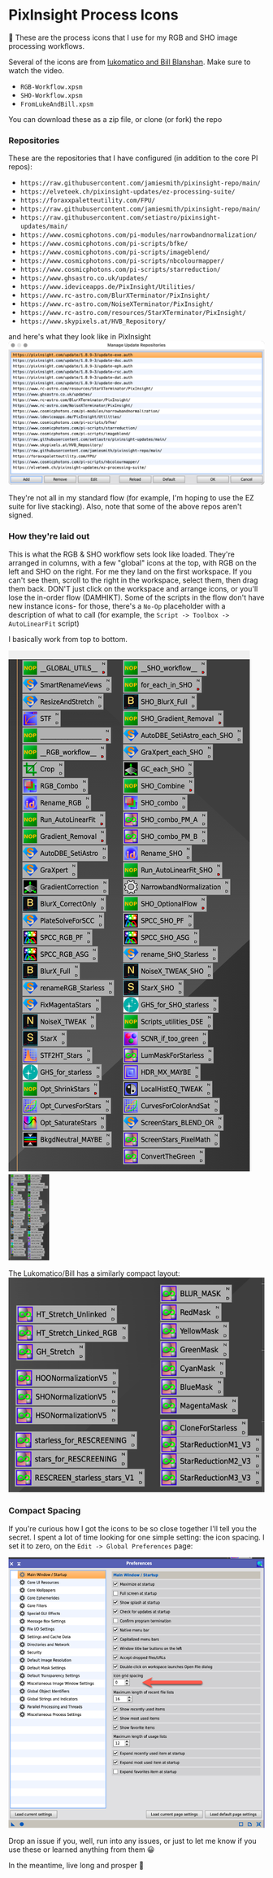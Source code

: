 # PixInsight Process Icons

:wave: These are the process icons that I use for my RGB and SHO image processing workflows.

Several of the icons are from [lukomatico and Bill
Blanshan](https://www.youtube.com/watch?v=SQmFFkF6XhM). Make sure to
watch the video.

- `RGB-Workflow.xpsm`
- `SHO-Workflow.xpsm`
- `FromLukeAndBill.xpsm`

You can download these as a zip file, or clone (or fork) the repo

### Repositories
These are the repositories that I have configured (in addition to the core PI repos):

- `https://raw.githubusercontent.com/jamiesmith/pixinsight-repo/main/`
- `https://elveteek.ch/pixinsight-updates/ez-processing-suite/`
- `https://foraxxpaletteutility.com/FPU/`
- `https://raw.githubusercontent.com/jamiesmith/pixinsight-repo/main/`
- `https://raw.githubusercontent.com/setiastro/pixinsight-updates/main/`
- `https://www.cosmicphotons.com/pi-modules/narrowbandnormalization/`
- `https://www.cosmicphotons.com/pi-scripts/bfke/`
- `https://www.cosmicphotons.com/pi-scripts/imageblend/`
- `https://www.cosmicphotons.com/pi-scripts/nbcolourmapper/`
- `https://www.cosmicphotons.com/pi-scripts/starreduction/`
- `https://www.ghsastro.co.uk/updates/`
- `https://www.ideviceapps.de/PixInsight/Utilities/`
- `https://www.rc-astro.com/BlurXTerminator/PixInsight/`
- `https://www.rc-astro.com/NoiseXTerminator/PixInsight/`
- `https://www.rc-astro.com/resources/StarXTerminator/PixInsight/`
- `https://www.skypixels.at/HVB_Repository/`

and here's what they look like in PixInsight
![PixInsight Repositories](/images/manage-repositories.png?raw=true "PixInsight Repositories")

They're not all in my standard flow (for example, I'm hoping to use the EZ suite
for live stacking). Also, note that some of the above repos aren't signed.

### How they're laid out

This is what the RGB & SHO workflow sets look like loaded. They're arranged in
columns, with a few "global" icons at the top, with RGB on the left and SHO on
the right. For me they land on the first workspace. If you can't see them,
scroll to the right in the workspace, select them, then drag them back. DON'T
just click on the workspace and arrange icons, or you'll lose the in-order flow
(DAMHIKT). Some of the scripts in the flow don't have new instance icons- for those, there's a `No-Op` placeholder with a description of what to call (for example, the `Script -> Toolbox -> AutoLinearFit` script)

I basically work from top to bottom.

![Processing Workflows](/images/rgb-and-sho-workflows.png?raw=true "Processing Workflows")
<img src="/images/rgb-and-sho-workflows.png?raw=true" width="80">

The Lukomatico/Bill has a similarly compact layout:
![Lukomatico/Bill icons](/images/lukomatico-and-bill.png?raw=true "Lukomatico/Bill icons")

### Compact Spacing
If you're curious how I got the icons to be so close together I'll tell you the
secret. I spent a lot of time looking for one simple setting: the icon
spacing. I set it to zero, on the `Edit -> Global Preferences` page:

![Nice and tidy](/images/grid-spacing.png?raw=true "Compact workflow")

Drop an issue if you, well, run into any issues, or just to let me know if you
use these or learned anything from them :grinning:

In the meantime, live long and prosper :vulcan_salute:
